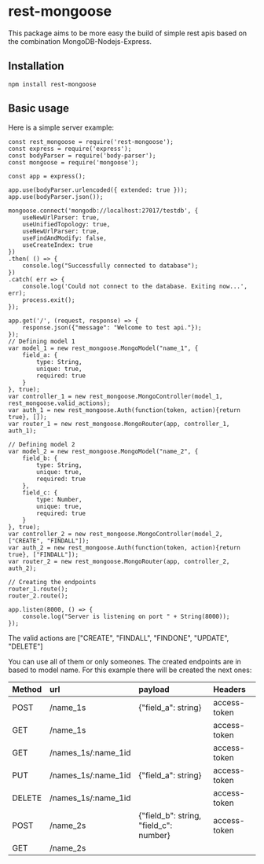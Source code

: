 # rest-mongoose
This package aims to be more easy the build of simple rest apis based on the
combination MongoDB-Nodejs-Express.

## Installation
```
npm install rest-mongoose
```

## Basic usage
Here is a simple server example:


```
const rest_mongoose = require('rest-mongoose');
const express = require('express');
const bodyParser = require('body-parser');
const mongoose = require('mongoose');

const app = express();

app.use(bodyParser.urlencoded({ extended: true }));
app.use(bodyParser.json());

mongoose.connect('mongodb://localhost:27017/testdb', {
    useNewUrlParser: true,
    useUnifiedTopology: true,
    useNewUrlParser: true,
    useFindAndModify: false,
    useCreateIndex: true
})
.then( () => {
    console.log("Successfully connected to database");    
})
.catch( err => {
    console.log('Could not connect to the database. Exiting now...', err);
    process.exit();
});

app.get('/', (request, response) => {
    response.json({"message": "Welcome to test api."});
});
// Defining model 1
var model_1 = new rest_mongoose.MongoModel("name_1", {
    field_a: {
        type: String,
        unique: true,
        required: true
    }
}, true);
var controller_1 = new rest_mongoose.MongoController(model_1, rest_mongoose.valid_actions);
var auth_1 = new rest_mongoose.Auth(function(token, action){return true}, []);
var router_1 = new rest_mongoose.MongoRouter(app, controller_1, auth_1);

// Defining model 2
var model_2 = new rest_mongoose.MongoModel("name_2", {
    field_b: {
        type: String,
        unique: true,
        required: true
    },
    field_c: {
        type: Number,
        unique: true,
        required: true
    }
}, true);
var controller_2 = new rest_mongoose.MongoController(model_2, ["CREATE", "FINDALL"]);
var auth_2 = new rest_mongoose.Auth(function(token, action){return true}, ["FINDALL"]);
var router_2 = new rest_mongoose.MongoRouter(app, controller_2, auth_2);

// Creating the endpoints
router_1.route();
router_2.route();

app.listen(8000, () => {
    console.log("Server is listening on port " + String(8000));
});

```

The valid actions are ["CREATE", "FINDALL", "FINDONE", "UPDATE", "DELETE"]

You can use all of them or only someones.
The created endpoints are in based to model name. For this example there will
be created the next ones:

| Method        | url                 | payload                                | Headers      |
| ------------- | :-------------------| :--------------------------------------| :------------|
| POST          | /name_1s            | {"field_a": string}                    | access-token |
| GET           | /name_1s            |                                        | access-token |
| GET           | /names_1s/:name_1id |                                        | access-token |
| PUT           | /names_1s/:name_1id | {"field_a": string}                    | access-token |
| DELETE        | /names_1s/:name_1id |                                        | access-token |
| POST          | /name_2s            | {"field_b": string, "field_c": number} | access-token |
| GET           | /name_2s            |                                        |              |
